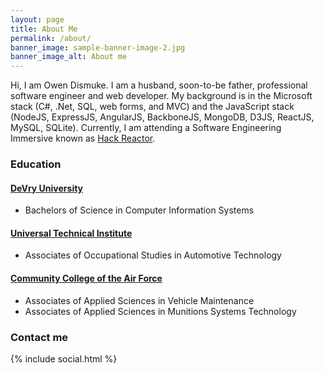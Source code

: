 ```yaml
---
layout: page
title: About Me
permalink: /about/
banner_image: sample-banner-image-2.jpg
banner_image_alt: About me
---
```


Hi, I am Owen Dismuke. I am a husband, soon-to-be father, professional software engineer and web developer. My background is in the Microsoft stack (C#, .Net, SQL, web forms, and MVC) and the JavaScript stack (NodeJS, ExpressJS, AngularJS, BackboneJS, MongoDB, D3JS, ReactJS, MySQL, SQLite). Currently, I am attending a Software Engineering Immersive known as [Hack Reactor][hr].

### Education

#### [DeVry University][devry]
* Bachelors of Science in Computer Information Systems

#### [Universal Technical Institute][uti]  
* Associates of Occupational Studies in Automotive Technology

#### [Community College of the Air Force][ccaf]
* Associates of Applied Sciences in Vehicle Maintenance
* Associates of Applied Sciences in Munitions Systems Technology

### Contact me 
  {% include social.html %}

[hr]: http://www.hackreactor.com
[devry]: http://www.devry.edu
[uti]: http://www.uti.edu
[ccaf]: http://www.au.af.mil/au/barnes/ccaf/